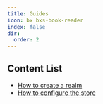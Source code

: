 ```yaml
---
title: Guides
icon: bx bxs-book-reader
index: false
dir:
  order: 2
---
```


## Content List

- [How to create a realm](../guides/create-realm)
- [How to configure the store](../guides/configure-store)
